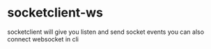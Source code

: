 # socketclient-ws
socketclient will give you listen and send socket events you can also connect websocket in cli
